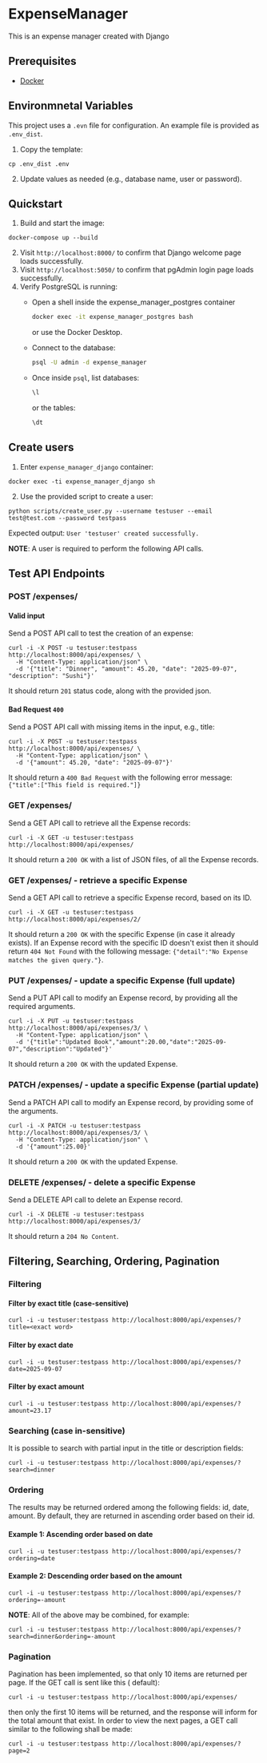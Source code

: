 # ExpenseManager

This is an expense manager created with Django

## Prerequisites

- [Docker](https://docs.docker.com/get-docker/)

## Environmnetal Variables

This project uses a `.evn` file for configuration.
An example file is provided as `.env_dist`.

1. Copy the template:

```
cp .env_dist .env
```

2. Update values as needed (e.g., database name, user or password).

## Quickstart

1. Build and start the image:

```
docker-compose up --build
```

2. Visit `http://localhost:8000/` to confirm that Django welcome page loads successfully.
3. Visit `http://localhost:5050/` to confirm that pgAdmin login page loads successfully.
3. Verify PostgreSQL is running:
    - Open a shell inside the expense_manager_postgres container
      ```bash
      docker exec -it expense_manager_postgres bash
      ```
      or use the Docker Desktop.

    - Connect to the database:
      ```bash
      psql -U admin -d expense_manager
      ```

    - Once inside `psql`, list databases:
      ```sql
      \l
      ```

      or the tables:
      ```sql
      \dt
      ```

## Create users

1. Enter `expense_manager_django` container:

```
docker exec -ti expense_manager_django sh
```

2. Use the provided script to create a user:

```
python scripts/create_user.py --username testuser --email test@test.com --password testpass
```

Expected output: `User 'testuser' created successfully.`

**NOTE**: A user is required to perform the following API calls.

## Test API Endpoints

### POST /expenses/

#### Valid input

Send a POST API call to test the creation of an expense:

```
curl -i -X POST -u testuser:testpass http://localhost:8000/api/expenses/ \
  -H "Content-Type: application/json" \
  -d '{"title": "Dinner", "amount": 45.20, "date": "2025-09-07", "description": "Sushi"}'
```

It should return `201` status code, along with the provided json.

#### Bad Request `400`

Send a POST API call with missing items in the input, e.g., title:

```
curl -i -X POST -u testuser:testpass http://localhost:8000/api/expenses/ \
  -H "Content-Type: application/json" \
  -d '{"amount": 45.20, "date": "2025-09-07"}'
```

It should return a `400 Bad Request` with the following error message: `{"title":["This field is required."]}`

### GET /expenses/

Send a GET API call to retrieve all the Expense records:

```
curl -i -X GET -u testuser:testpass http://localhost:8000/api/expenses/
```

It should return a `200 OK` with a list of JSON files, of all the Expense records.

### GET /expenses/<id> - retrieve a specific Expense

Send a GET API call to retrieve a specific Expense record, based on its ID.

```
curl -i -X GET -u testuser:testpass http://localhost:8000/api/expenses/2/
```

It should return a `200 OK` with the specific Expense (in case it already exists).
If an Expense record with the specific ID doesn't exist then it should return `404 Not Found` with the following
message: `{"detail":"No Expense matches the given query."}`.

### PUT /expenses/<id> - update a specific Expense (full update)

Send a PUT API call to modify an Expense record, by providing all the required arguments.

```
curl -i -X PUT -u testuser:testpass http://localhost:8000/api/expenses/3/ \
  -H "Content-Type: application/json" \
  -d '{"title":"Updated Book","amount":20.00,"date":"2025-09-07","description":"Updated"}'
```

It should return a `200 OK` with the updated Expense.

### PATCH /expenses/<id> - update a specific Expense (partial update)

Send a PATCH API call to modify an Expense record, by providing some of the arguments.

```
curl -i -X PATCH -u testuser:testpass http://localhost:8000/api/expenses/3/ \
  -H "Content-Type: application/json" \
  -d '{"amount":25.00}'
```

It should return a `200 OK` with the updated Expense.

### DELETE /expenses/<id> - delete a specific Expense

Send a DELETE API call to delete an Expense record.

```
curl -i -X DELETE -u testuser:testpass http://localhost:8000/api/expenses/3/
```

It should return a `204 No Content`.

## Filtering, Searching, Ordering, Pagination

### Filtering

#### Filter by exact title (case-sensitive)

```
curl -i -u testuser:testpass http://localhost:8000/api/expenses/?title=<exact word>
```

#### Filter by exact date

```
curl -i -u testuser:testpass http://localhost:8000/api/expenses/?date=2025-09-07
```

#### Filter by exact amount

```
curl -i -u testuser:testpass http://localhost:8000/api/expenses/?amount=23.17
```

### Searching (case in-sensitive)

It is possible to search with partial input in the title or description fields:

```
curl -i -u testuser:testpass http://localhost:8000/api/expenses/?search=dinner
```

### Ordering

The results may be returned ordered among the following fields: id, date, amount. By default, they are returned in
ascending order based on their id.

#### Example 1: Ascending order based on date

```
curl -i -u testuser:testpass http://localhost:8000/api/expenses/?ordering=date
```

#### Example 2: Descending order based on the amount

```
curl -i -u testuser:testpass http://localhost:8000/api/expenses/?ordering=-amount
```

**NOTE**: All of the above may be combined, for example:

```
curl -i -u testuser:testpass http://localhost:8000/api/expenses/?search=dinner&ordering=-amount
```

### Pagination

Pagination has been implemented, so that only 10 items are returned per page. If the GET call is sent like this (
default):

```
curl -i -u testuser:testpass http://localhost:8000/api/expenses/
```

then only the first 10 items will be returned, and the response will inform for the total amount that exist. In order to
view the next pages, a GET call similar to the following shall be made:

```
curl -i -u testuser:testpass http://localhost:8000/api/expenses/?page=2
```
